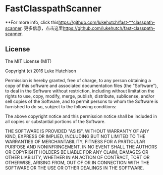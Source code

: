 # FastClasspathScanner

**For more info, click this<a href="https://github.com/lukehutch/fast-classpath-scanner">https://github.com/lukehutch/fast-**classpath-scanner</a>.
更多信息，点击这里<a href="https://github.com/lukehutch/fast-classpath-scanner">https://github.com/lukehutch/fast-classpath-scanner</a>.
## License

The MIT License (MIT)

Copyright (c) 2016 Luke Hutchison
 
Permission is hereby granted, free of charge, to any person obtaining a copy of this software and associated documentation files (the "Software"), to deal in the Software without restriction, including without limitation the rights to use, copy, modify, merge, publish, distribute, sublicense, and/or sell copies of the Software, and to permit persons to whom the Software is furnished to do so, subject to the following conditions:
 
The above copyright notice and this permission notice shall be included in all copies or substantial portions of the Software.
 
THE SOFTWARE IS PROVIDED "AS IS", WITHOUT WARRANTY OF ANY KIND, EXPRESS OR IMPLIED, INCLUDING BUT NOT LIMITED TO THE WARRANTIES OF MERCHANTABILITY, FITNESS FOR A PARTICULAR PURPOSE AND NONINFRINGEMENT. IN NO EVENT SHALL THE AUTHORS OR COPYRIGHT HOLDERS BE LIABLE FOR ANY CLAIM, DAMAGES OR OTHER LIABILITY, WHETHER IN AN ACTION OF CONTRACT, TORT OR OTHERWISE, ARISING FROM, OUT OF OR IN CONNECTION WITH THE SOFTWARE OR THE USE OR OTHER DEALINGS IN THE SOFTWARE.

